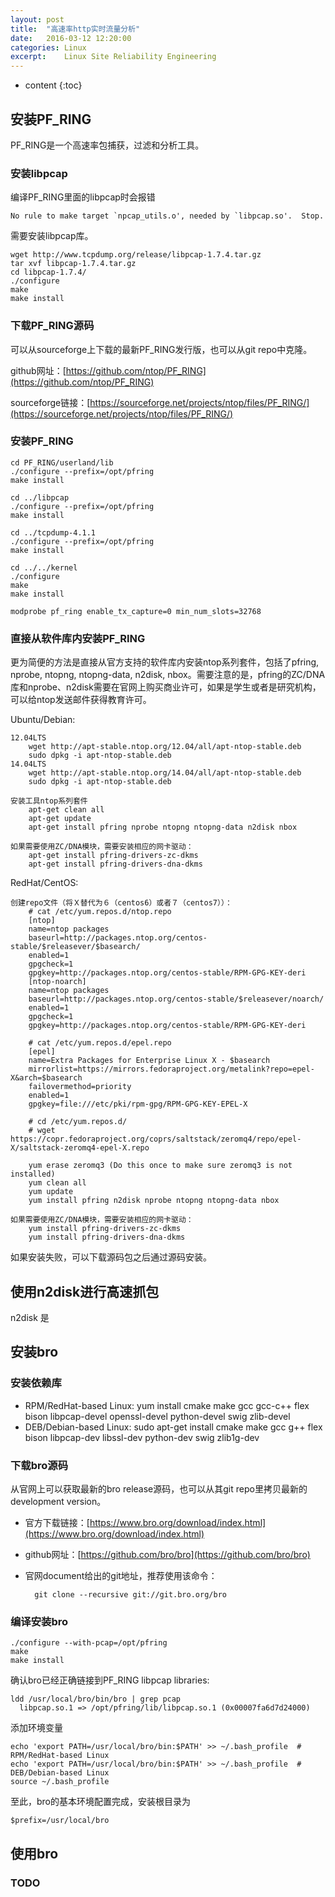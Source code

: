 ```yaml
---
layout: post
title:  "高速率http实时流量分析"
date:   2016-03-12 12:20:00
categories: Linux
excerpt:    Linux Site Reliability Engineering
---
```


* content
{:toc}

## 安装PF_RING
PF_RING是一个高速率包捕获，过滤和分析工具。

### 安装libpcap

编译PF_RING里面的libpcap时会报错
    
    No rule to make target `npcap_utils.o', needed by `libpcap.so'.  Stop.
    
需要安装libpcap库。

    wget http://www.tcpdump.org/release/libpcap-1.7.4.tar.gz
    tar xvf libpcap-1.7.4.tar.gz
    cd libpcap-1.7.4/
    ./configure
    make
    make install
    
### 下载PF_RING源码

可以从sourceforge上下载的最新PF_RING发行版，也可以从git repo中克隆。
    
github网址：[https://github.com/ntop/PF_RING](https://github.com/ntop/PF_RING)

sourceforge链接：[https://sourceforge.net/projects/ntop/files/PF_RING/](https://sourceforge.net/projects/ntop/files/PF_RING/)

### 安装PF_RING
    
    cd PF_RING/userland/lib
    ./configure --prefix=/opt/pfring
    make install
    
    cd ../libpcap
    ./configure --prefix=/opt/pfring
    make install
    
    cd ../tcpdump-4.1.1
    ./configure --prefix=/opt/pfring
    make install

    cd ../../kernel
    ./configure
    make
    make install

    modprobe pf_ring enable_tx_capture=0 min_num_slots=32768
    
### 直接从软件库内安装PF_RING
更为简便的方法是直接从官方支持的软件库内安装ntop系列套件，包括了pfring, nprobe, ntopng, ntopng-data, n2disk, nbox。需要注意的是，pfring的ZC/DNA库和nprobe、n2disk需要在官网上购买商业许可，如果是学生或者是研究机构，可以给ntop发送邮件获得教育许可。

Ubuntu/Debian:

    12.04LTS
        wget http://apt-stable.ntop.org/12.04/all/apt-ntop-stable.deb
        sudo dpkg -i apt-ntop-stable.deb
    14.04LTS
        wget http://apt-stable.ntop.org/14.04/all/apt-ntop-stable.deb
        sudo dpkg -i apt-ntop-stable.deb
        
    安装工具ntop系列套件    
        apt-get clean all
        apt-get update
        apt-get install pfring nprobe ntopng ntopng-data n2disk nbox
    
    如果需要使用ZC/DNA模块，需要安装相应的网卡驱动：
        apt-get install pfring-drivers-zc-dkms
        apt-get install pfring-drivers-dna-dkms
        
RedHat/CentOS:

    创建repo文件（将Ｘ替代为６（centos6）或者７（centos7））：
        # cat /etc/yum.repos.d/ntop.repo
        [ntop]
        name=ntop packages
        baseurl=http://packages.ntop.org/centos-stable/$releasever/$basearch/
        enabled=1
        gpgcheck=1
        gpgkey=http://packages.ntop.org/centos-stable/RPM-GPG-KEY-deri
        [ntop-noarch]
        name=ntop packages
        baseurl=http://packages.ntop.org/centos-stable/$releasever/noarch/
        enabled=1
        gpgcheck=1
        gpgkey=http://packages.ntop.org/centos-stable/RPM-GPG-KEY-deri
        
        # cat /etc/yum.repos.d/epel.repo 
        [epel]
        name=Extra Packages for Enterprise Linux X - $basearch
        mirrorlist=https://mirrors.fedoraproject.org/metalink?repo=epel-X&arch=$basearch
        failovermethod=priority
        enabled=1
        gpgkey=file:///etc/pki/rpm-gpg/RPM-GPG-KEY-EPEL-X
        
        # cd /etc/yum.repos.d/
        # wget https://copr.fedoraproject.org/coprs/saltstack/zeromq4/repo/epel-X/saltstack-zeromq4-epel-X.repo
        
        yum erase zeromq3 (Do this once to make sure zeromq3 is not installed)
        yum clean all
        yum update
        yum install pfring n2disk nprobe ntopng ntopng-data nbox
        
    如果需要使用ZC/DNA模块，需要安装相应的网卡驱动：
        yum install pfring-drivers-zc-dkms
        yum install pfring-drivers-dna-dkms

    
如果安装失败，可以下载源码包之后通过源码安装。

## 使用n2disk进行高速抓包

n2disk 是

## 安装bro

### 安装依赖库

* RPM/RedHat-based Linux:
        yum install cmake make gcc gcc-c++ flex bison libpcap-devel openssl-devel python-devel swig zlib-devel
* DEB/Debian-based Linux:
        sudo apt-get install cmake make gcc g++ flex bison libpcap-dev libssl-dev python-dev swig zlib1g-dev
    
### 下载bro源码

从官网上可以获取最新的bro release源码，也可以从其git repo里拷贝最新的development version。

* 官方下载链接：[https://www.bro.org/download/index.html](https://www.bro.org/download/index.html)

* github网址：[https://github.com/bro/bro](https://github.com/bro/bro)

* 官网document给出的git地址，推荐使用该命令：

        git clone --recursive git://git.bro.org/bro
    
### 编译安装bro

    ./configure --with-pcap=/opt/pfring
    make
    make install

确认bro已经正确链接到PF_RING libpcap libraries:

    ldd /usr/local/bro/bin/bro | grep pcap
      libpcap.so.1 => /opt/pfring/lib/libpcap.so.1 (0x00007fa6d7d24000)

添加环境变量

    echo 'export PATH=/usr/local/bro/bin:$PATH' >> ~/.bash_profile  # RPM/RedHat-based Linux
    echo 'export PATH=/usr/local/bro/bin:$PATH' >> ~/.bash_profile  # DEB/Debian-based Linux    
    source ~/.bash_profile

至此，bro的基本环境配置完成，安装根目录为
    
    $prefix=/usr/local/bro
    
## 使用bro

### TODO